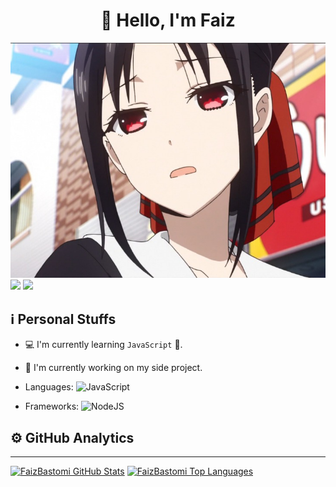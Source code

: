 <h1 align="center">👋 Hello, I'm Faiz</h1>

![Banner](https://github.com/FaizBastomi/faizbastomi/blob/master/kaguya.jpeg?raw=true)
[<img src="https://img.shields.io/badge/twitter-1DA1F2.svg?&style=for-the-badge&logo=twitter&logoColor=white">](https://twitter.com/FaizBastomi)
[<img src="https://img.shields.io/badge/instagram-%23E4405F.svg?&style=for-the-badge&logo=instagram&logoColor=white">](https://instagram.com/faizbastomi)

## ℹ Personal Stuffs
- 💻 I'm currently learning `JavaScript` 🚀.
- 🔭 I'm currently working on my side project.
- Languages: 
  ![JavaScript](https://img.shields.io/badge/JavaScript-323330?style=for-the-badge&logo=javascript&logoColor=F7DF1E)

- Frameworks: 
  ![NodeJS](https://img.shields.io/badge/Node.js-43853D?style=for-the-badge&logo=node.js&logoColor=white)


## ⚙ GitHub Analytics

---

[![FaizBastomi GitHub Stats](https://github-readme-stats.vercel.app/api?username=faizbastomi&show_icons=true&hide=issues&theme=radical)](https://github-readme-stats.vercel.app)
[![FaizBastomi Top Languages](https://github-readme-stats.vercel.app/api/top-langs?username=faizbastomi&layout=compact&theme=radical)](https://github-readme-stats.vercel.app)

